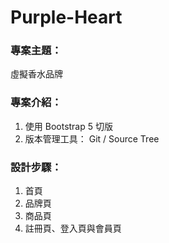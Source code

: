 # Purple-Heart

### 專案主題：

虛擬香水品牌

### 專案介紹：

1. 使用 Bootstrap 5 切版
2. 版本管理⼯具： Git / Source Tree

###  設計步驟：

1. 首頁
2. 品牌頁
3. 商品頁    
4. 註冊頁、登入頁與會員頁
    
    
